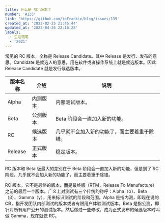 ```yaml
---
title: 什么是 RC 版本？
number: '#135'
link: 'https://github.com/toFrankie/blog/issues/135'
created_at: '2023-02-25 21:45:44'
updated_at: '2023-04-26 22:16:28'
labels:
  - 生活随笔
  - '2021'
---
```

常见的 RC 版本，全称是 Release Candidate。其中 Release 是发行、发布的意思。Candidate 是候选人的意思，用在软件或者操作系统上就是候选版本。因此 Release Candidate 就是发行候选版本。

| 版本名称 | 介绍 | 说明 |
| --- | --- | --- |
| Alpha | 内测版本 | 内部测试版本。 |
| Beta | 公测版本 | Beta 阶段会一直加入新的功能。 |
| RC | 候选版本 | 几乎就不会加入新的功能了，而主要着重于除错。 |
| Release | 正式版本 | 稳定版本。 |

RC 版本和 Beta 版最大的差别在于 Beta 阶段会一直加入新的功能，但是到了 RC 阶段，几乎就不会加入新的功能了，而主要着重于除错。

RC 版本，它不是最终的版本，而是最终版（RTM，Release To Manufacture）之前的最后一个版本。广义上对测试有三个传统的称呼：Alpha（α）、Beta（β）、Gamma（γ），用来标识测试的阶段和范围。Alpha 是指内测，即现在说的 CB，指开发团队内部测试的版本或者有限用户体验测试版本。Beta 是指公测，即针对所有用户公开的测试版本。然后做过一些修改，成为正式发布的候选版本时叫做 Gamma，现在就做 RC。
